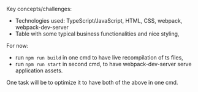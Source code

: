 Key concepts/challenges:
- Technologies used: TypeScript/JavaScript, HTML, CSS, webpack, webpack-dev-server
- Table with some typical business functionalities and nice styling, 

For now:
- run `npm run build` in one cmd to have live recompilation of ts files,
- run `npm run start` in second cmd, to have webpack-dev-server serve application assets.

One task will be to optimize it to have both of the above in one cmd.